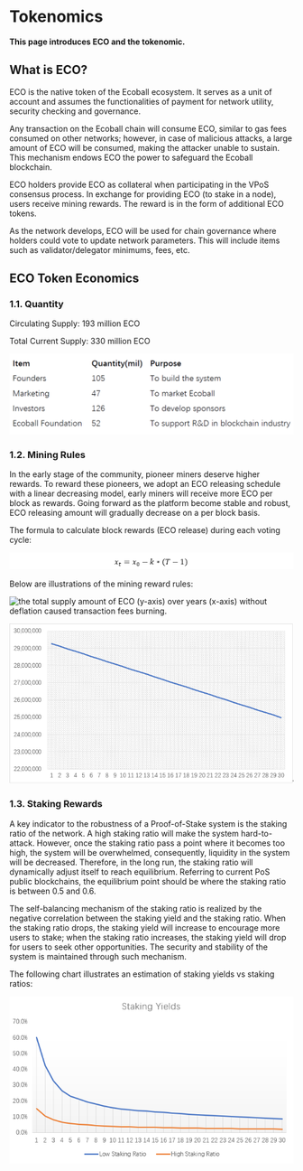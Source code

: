 # Tokenomics

**This page introduces ECO and the tokenomic.**

## What is ECO? <a href="#what-is-eco" id="what-is-eco"></a>

ECO is the native token of the Ecoball ecosystem. It serves as a unit of account and assumes the functionalities of payment for network utility, security checking and governance.

Any transaction on the Ecoball chain will consume ECO, similar to gas fees consumed on other networks; however, in case of malicious attacks, a large amount of ECO will be consumed, making the attacker unable to sustain. This mechanism endows ECO the power to safeguard the Ecoball blockchain.

ECO holders provide ECO as collateral when participating in the VPoS consensus process. In exchange for providing ECO (to stake in a node), users receive mining rewards. The reward is in the form of additional ECO tokens.

As the network develops, ECO will be used for chain governance where holders could vote to update network parameters. This will include items such as validator/delegator minimums, fees, etc.

## ECO Token Economics

### 1.1. Quantity

Circulating Supply: 193 million ECO

Total Current Supply: 330 million ECO

![](../.gitbook/assets/tokenomics.PNG)

### 1.2. Mining Rules

In the early stage of the community, pioneer miners deserve higher rewards. To reward these pioneers, we adopt an ECO releasing schedule with a linear decreasing model, early miners will receive more ECO per block as rewards. Going forward as the platform become stable and robust, ECO releasing amount will gradually decrease on a per block basis.

The formula to calculate block rewards (ECO release) during each voting cycle:

![Where T represents the block height.](../.gitbook/assets/0.6.PNG)

Below are illustrations of the mining reward rules:

![the total supply amount of ECO (y-axis) over years (x-axis) without deflation caused transaction fees burning.](../.gitbook/assets/image\_2021-12-09\_10-43-56.png)

![Block rewards (y-axis) to miners (including validators and voters) will be released linearly within 30 years (x-axis) after the mainnet launch](../.gitbook/assets/2.PNG)

### 1.3. Staking Rewards

A key indicator to the robustness of a Proof-of-Stake system is the staking ratio of the network. A high staking ratio will make the system hard-to-attack. However, once the staking ratio pass a point where it becomes too high, the system will be overwhelmed, consequently, liquidity in the system will be decreased. Therefore, in the long run, the staking ratio will dynamically adjust itself to reach equilibrium. Referring to current PoS public blockchains, the equilibrium point should be where the staking ratio is between 0.5 and 0.6.

The self-balancing mechanism of the staking ratio is realized by the negative correlation between the staking yield and the staking ratio. When the staking ratio drops, the staking yield will increase to encourage more users to stake; when the staking ratio increases, the staking yield will drop for users to seek other opportunities. The security and stability of the system is maintained through such mechanism.

The following chart illustrates an estimation of staking yields vs staking ratios:

![Estimated staking yields versus different staking ratios](../.gitbook/assets/3.PNG)
